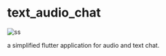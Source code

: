 # text_audio_chat
![ss](https://github.com/Popularkoju/text_audio_chat/assets/34903037/0f651a5d-9276-48f5-b472-5c9d7ef8082a)

a simplified flutter application for audio and text chat.
